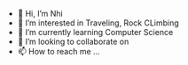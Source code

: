 - 👋 Hi, I’m Nhi
- 👀 I’m interested in Traveling, Rock CLimbing
- 🌱 I’m currently learning Computer Science
- 💞️ I’m looking to collaborate on 
- 📫 How to reach me ...

<!---
nhitran26197/nhitran26197 is a ✨ special ✨ repository because its `README.md` (this file) appears on your GitHub profile.
You can click the Preview link to take a look at your changes.
--->
